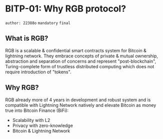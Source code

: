 # BITP-01: Why RGB protocol?

`author: 22388o` `mandatory` `final`

## What is RGB? 

RGB is a scalable & confidential smart contracts system for Bitcoin & lightning network. They embrace concepts of private & mutual ownership, abstraction and separation of concerns and represent "post-blockchain", Turing-complete form of trustless distributed computing which does not require introduction of "tokens".

## Why RGB?

RGB already more of 4 years in development and robust system and is compatible with Lightning Network natively and elevate Bitcoin as money true into Bitcoin Finance (BiFi):

- Scalability with L2
- Privacy with zero-knowledge
- Bitcoin & Lightning Network
